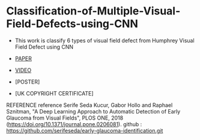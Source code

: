 # Classification-of-Multiple-Visual-Field-Defects-using-CNN
- This work is classify 6 types of visual field defect from Humphrey Visual Field Defect using CNN  

- [PAPER](https://iopscience.iop.org/article/10.1088/1742-6596/1755/1/012041/meta)
- [VIDEO](https://youtu.be/jRHmQ9ru004)
- [POSTER]
- [UK COPYRIGHT CERTIFICATE]

REFERENCE
reference Serife Seda Kucur, Gabor Hollo and Raphael Sznitman, "A Deep Learning Approach to Automatic Detection of Early Glaucoma from Visual Fields", PLOS ONE, 2018 (https://doi.org/10.1371/journal.pone.0206081). github : https://github.com/serifeseda/early-glaucoma-identification.git

